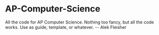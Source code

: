 AP-Computer-Science
===================

All the code for AP Computer Science. Nothing too fancy, but all the code works. Use as guide, template, or whatever. -- Alek Fleisher
